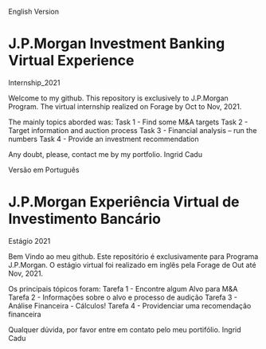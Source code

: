 English Version
# J.P.Morgan Investment Banking Virtual Experience
Internship_2021

Welcome to my github.
This repository is exclusively to J.P.Morgan Program.
The virtual internship realized on Forage by Oct to Nov, 2021.

The mainly topics aborded was:
Task 1 - Find some M&A targets
Task 2 - Target information and auction process
Task 3 - Financial analysis – run the numbers
Task 4 - Provide an investment recommendation

Any doubt, please, contact me by my portfolio.
Ingrid Cadu

Versão em Português
# J.P.Morgan Experiência Virtual de Investimento Bancário
Estágio 2021

Bem Vindo ao meu github.
Este repositório é exclusivamente para Programa J.P.Morgan.
O estágio virtual foi realizado em inglês pela Forage de Out até Nov, 2021.

Os principais tópicos foram:
Tarefa 1 - Encontre algum Alvo para M&A
Tarefa 2 - Informações sobre o alvo e processo de audição
Tarefa 3 - Análise Financeira - Cálculos!
Tarefa 4 - Providenciar uma recomendação financeira

Qualquer dúvida, por favor entre em contato pelo meu portifólio.
Ingrid Cadu
